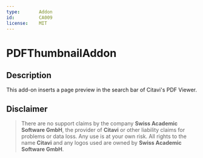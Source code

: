 ```yaml
---
type:       Addon
id:         CA009
license:    MIT
---
```


# PDFThumbnailAddon

## Description

This add-on inserts a page preview in the search bar of Citavi's PDF Viewer.

## Disclaimer

>There are no support claims by the company **Swiss Academic Software GmbH**, the provider of **Citavi** or other liability claims for problems or data loss. Any use is at your own risk. All rights to the name **Citavi** and any logos used are owned by **Swiss Academic Software GmbH**.
